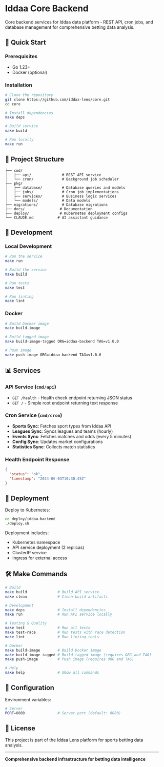 # Iddaa Core Backend

Core backend services for Iddaa data platform - REST API, cron jobs, and database management for comprehensive betting data analysis.

## 🚀 Quick Start

### Prerequisites

- Go 1.23+
- Docker (optional)

### Installation

```bash
# Clone the repository
git clone https://github.com/iddaa-lens/core.git
cd core

# Install dependencies
make deps

# Build service
make build

# Run locally
make run
```

## 📁 Project Structure

```
├── cmd/
│   ├── api/              # REST API service
│   └── cron/             # Background job scheduler
├── pkg/
│   ├── database/         # Database queries and models
│   ├── jobs/             # Cron job implementations
│   ├── services/         # Business logic services
│   └── models/           # Data models
├── migrations/           # Database migrations
├── docs/                # Documentation
├── deploy/              # Kubernetes deployment configs
└── CLAUDE.md           # AI assistant guidance
```

## 🔧 Development

### Local Development

```bash
# Run the service
make run

# Build the service
make build

# Run tests
make test

# Run linting
make lint
```

### Docker

```bash
# Build Docker image
make build-image

# Build tagged image
make build-image-tagged ORG=iddaa-backend TAG=v1.0.0

# Push image
make push-image ORG=iddaa-backend TAG=v1.0.0
```

## 📊 Services

### API Service (`cmd/api`)
- `GET /health` - Health check endpoint returning JSON status
- `GET /` - Simple root endpoint returning text response

### Cron Service (`cmd/cron`)
- **Sports Sync**: Fetches sport types from Iddaa API
- **Leagues Sync**: Syncs leagues and teams (hourly)
- **Events Sync**: Fetches matches and odds (every 5 minutes)
- **Config Sync**: Updates market configurations
- **Statistics Sync**: Collects match statistics

### Health Endpoint Response

```json
{
  "status": "ok",
  "timestamp": "2024-06-03T10:30:45Z"
}
```

## 🚀 Deployment

Deploy to Kubernetes:

```bash
cd deploy/iddaa-backend
./deploy.sh
```

Deployment includes:
- Kubernetes namespace
- API service deployment (2 replicas)
- ClusterIP service
- Ingress for external access

## 🛠️ Make Commands

```bash
# Build
make build              # Build API service
make clean              # Clean build artifacts

# Development
make deps               # Install dependencies
make run                # Run API service locally

# Testing & Quality
make test               # Run all tests
make test-race          # Run tests with race detection
make lint               # Run linting tools

# Docker
make build-image        # Build Docker image
make build-image-tagged # Build tagged image (requires ORG and TAG)
make push-image         # Push image (requires ORG and TAG)

# Help
make help               # Show all commands
```

## 🔧 Configuration

Environment variables:

```bash
# Server
PORT=8080               # Server port (default: 8080)
```

## 📄 License

This project is part of the Iddaa Lens platform for sports betting data analysis.

---

**Comprehensive backend infrastructure for betting data intelligence**